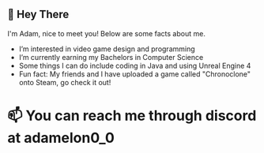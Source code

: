 ## 👋 Hey There

I'm Adam, nice to meet you! Below are some facts about me.

- I’m interested in video game design and programming
- I’m currently earning my Bachelors in Computer Science
- Some things I can do include coding in Java and using Unreal Engine 4
- Fun fact: My friends and I have uploaded a game called "Chronoclone" onto Steam, go check it out!

# 📫 You can reach me through discord at adamelon0_0


<!---
Adamel0n/Adamel0n is a ✨ special ✨ repository because its `README.md` (this file) appears on your GitHub profile.
You can click the Preview link to take a look at your changes.
--->
